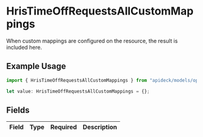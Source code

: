 # HrisTimeOffRequestsAllCustomMappings

When custom mappings are configured on the resource, the result is included here.

## Example Usage

```typescript
import { HrisTimeOffRequestsAllCustomMappings } from "apideck/models/operations";

let value: HrisTimeOffRequestsAllCustomMappings = {};
```

## Fields

| Field       | Type        | Required    | Description |
| ----------- | ----------- | ----------- | ----------- |